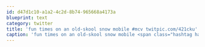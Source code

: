 ```yaml
---
id: d47d1c10-a1a2-4c2d-8b74-965668a4173a
blueprint: text
category: twitter
title: 'fun times on an old-skool snow mobile #mcv twitpic.com/421cku'
caption: 'fun times on an old-skool snow mobile <span class="hashtag hashtag_local">#<a href="http://tweettemp.darylchymko.ca/?tag=mcv">mcv</a> <a href="http://twitpic.com/421cku" title="http://twitpic.com/421cku" class="link link_untco">twitpic.com/421cku</a>'
---
```

